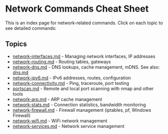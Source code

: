 # Network Commands Cheat Sheet

This is an index page for network-related commands. Click on each topic to see detailed commands:

## Topics

- [network-interfaces.md](network-interfaces.md) - Managing network interfaces, IP addresses
- [network-routing.md](network-routing.md) - Routing tables, gateways
- [network-dns.md](network-dns.md) - DNS lookups, cache management, mDNS. See also: [dns.md](dns.md)
- [network-ipv6.md](network-ipv6.md) - IPv6 addresses, routes, configuration
- [network-connectivity.md](network-connectivity.md) - Ping, traceroute, port testing
- [portscan.md](portscan.md) - Remote and local port scanning with nmap and other tools
- [network-arp.md](network-arp.md) - ARP cache management
- [network-stats.md](network-stats.md) - Connection statistics, bandwidth monitoring
- [network-firewall.md](network-firewall.md) - Firewall management (iptables, pf, Windows Firewall)
- [network-wifi.md](network-wifi.md) - WiFi network management
- [network-services.md](network-services.md) - Network service management
